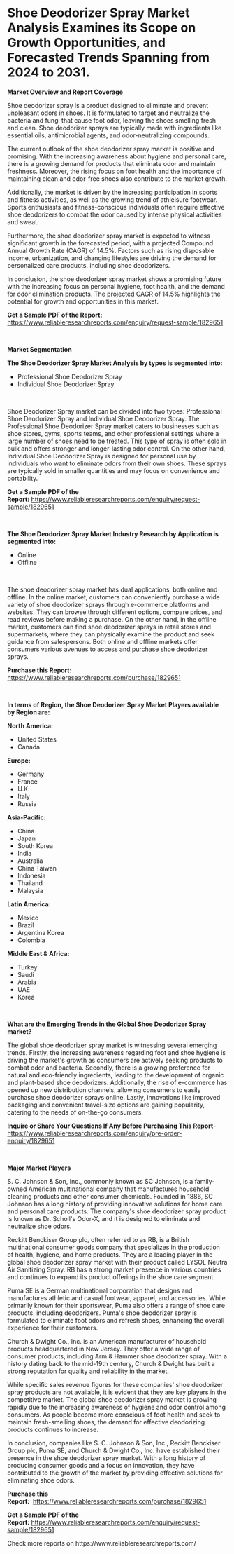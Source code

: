 <p><h1>Shoe Deodorizer Spray Market Analysis Examines its Scope on Growth Opportunities, and Forecasted Trends Spanning from 2024 to 2031.</h1></p><p><strong>Market Overview and Report Coverage</strong></p>
<p><p>Shoe deodorizer spray is a product designed to eliminate and prevent unpleasant odors in shoes. It is formulated to target and neutralize the bacteria and fungi that cause foot odor, leaving the shoes smelling fresh and clean. Shoe deodorizer sprays are typically made with ingredients like essential oils, antimicrobial agents, and odor-neutralizing compounds.</p><p>The current outlook of the shoe deodorizer spray market is positive and promising. With the increasing awareness about hygiene and personal care, there is a growing demand for products that eliminate odor and maintain freshness. Moreover, the rising focus on foot health and the importance of maintaining clean and odor-free shoes also contribute to the market growth.</p><p>Additionally, the market is driven by the increasing participation in sports and fitness activities, as well as the growing trend of athleisure footwear. Sports enthusiasts and fitness-conscious individuals often require effective shoe deodorizers to combat the odor caused by intense physical activities and sweat.</p><p>Furthermore, the shoe deodorizer spray market is expected to witness significant growth in the forecasted period, with a projected Compound Annual Growth Rate (CAGR) of 14.5%. Factors such as rising disposable income, urbanization, and changing lifestyles are driving the demand for personalized care products, including shoe deodorizers.</p><p>In conclusion, the shoe deodorizer spray market shows a promising future with the increasing focus on personal hygiene, foot health, and the demand for odor elimination products. The projected CAGR of 14.5% highlights the potential for growth and opportunities in this market.</p></p>
<p><strong>Get a Sample PDF of the Report:</strong> <a href="https://www.reliableresearchreports.com/enquiry/request-sample/1829651">https://www.reliableresearchreports.com/enquiry/request-sample/1829651</a></p>
<p>&nbsp;</p>
<p><strong>Market Segmentation</strong></p>
<p><strong>The Shoe Deodorizer Spray Market Analysis by types is segmented into:</strong></p>
<p><ul><li>Professional Shoe Deodorizer Spray</li><li>Individual Shoe Deodorizer Spray</li></ul></p>
<p>&nbsp;</p>
<p><p>Shoe Deodorizer Spray market can be divided into two types: Professional Shoe Deodorizer Spray and Individual Shoe Deodorizer Spray. The Professional Shoe Deodorizer Spray market caters to businesses such as shoe stores, gyms, sports teams, and other professional settings where a large number of shoes need to be treated. This type of spray is often sold in bulk and offers stronger and longer-lasting odor control. On the other hand, Individual Shoe Deodorizer Spray is designed for personal use by individuals who want to eliminate odors from their own shoes. These sprays are typically sold in smaller quantities and may focus on convenience and portability.</p></p>
<p><strong>Get a Sample PDF of the Report:</strong>&nbsp;<a href="https://www.reliableresearchreports.com/enquiry/request-sample/1829651">https://www.reliableresearchreports.com/enquiry/request-sample/1829651</a></p>
<p>&nbsp;</p>
<p><strong>The Shoe Deodorizer Spray Market Industry Research by Application is segmented into:</strong></p>
<p><ul><li>Online</li><li>Offline</li></ul></p>
<p>&nbsp;</p>
<p><p>The shoe deodorizer spray market has dual applications, both online and offline. In the online market, customers can conveniently purchase a wide variety of shoe deodorizer sprays through e-commerce platforms and websites. They can browse through different options, compare prices, and read reviews before making a purchase. On the other hand, in the offline market, customers can find shoe deodorizer sprays in retail stores and supermarkets, where they can physically examine the product and seek guidance from salespersons. Both online and offline markets offer consumers various avenues to access and purchase shoe deodorizer sprays.</p></p>
<p><strong>Purchase this Report:</strong>&nbsp; <a href="https://www.reliableresearchreports.com/purchase/1829651">https://www.reliableresearchreports.com/purchase/1829651</a></p>
<p>&nbsp;</p>
<p><strong>In terms of Region, the Shoe Deodorizer Spray Market Players available by Region are:</strong></p>
<p>
    <p> <strong> North America: </strong>
        <ul>
            <li>United States</li>
            <li>Canada</li>
        </ul>
        </p> 
    <p> <strong> Europe: </strong>
        <ul>
            <li>Germany</li>
            <li>France</li>
            <li>U.K.</li>
            <li>Italy</li>
            <li>Russia</li>
        </ul>
        </p> 
    <p> <strong> Asia-Pacific: </strong>
        <ul>
            <li>China</li>
            <li>Japan</li>
            <li>South Korea</li>
            <li>India</li>
            <li>Australia</li>
            <li>China Taiwan</li>
            <li>Indonesia</li>
            <li>Thailand</li>
            <li>Malaysia</li>
        </ul>
        </p> 
    <p> <strong> Latin America: </strong>
        <ul>
            <li>Mexico</li>
            <li>Brazil</li>
            <li>Argentina Korea</li>
            <li>Colombia</li>
        </ul>
        </p> 
    <p> <strong> Middle East & Africa: </strong>
        <ul>
            <li>Turkey</li>
            <li>Saudi</li>
            <li>Arabia</li>
            <li>UAE</li>
            <li>Korea</li>
        </ul>
    </p>
    </p>
<p>&nbsp;</p>
<p><strong>What are the Emerging Trends in the Global Shoe Deodorizer Spray market?</strong></p>
<p><p>The global shoe deodorizer spray market is witnessing several emerging trends. Firstly, the increasing awareness regarding foot and shoe hygiene is driving the market's growth as consumers are actively seeking products to combat odor and bacteria. Secondly, there is a growing preference for natural and eco-friendly ingredients, leading to the development of organic and plant-based shoe deodorizers. Additionally, the rise of e-commerce has opened up new distribution channels, allowing consumers to easily purchase shoe deodorizer sprays online. Lastly, innovations like improved packaging and convenient travel-size options are gaining popularity, catering to the needs of on-the-go consumers.</p></p>
<p><strong>Inquire or Share Your Questions If Any Before Purchasing This Report</strong>- <a href="https://www.reliableresearchreports.com/enquiry/pre-order-enquiry/1829651">https://www.reliableresearchreports.com/enquiry/pre-order-enquiry/1829651</a></p>
<p>&nbsp;</p>
<p><strong>Major Market Players</strong></p>
<p><p>S. C. Johnson & Son, Inc., commonly known as SC Johnson, is a family-owned American multinational company that manufactures household cleaning products and other consumer chemicals. Founded in 1886, SC Johnson has a long history of providing innovative solutions for home care and personal care products. The company's shoe deodorizer spray product is known as Dr. Scholl's Odor-X, and it is designed to eliminate and neutralize shoe odors.</p><p>Reckitt Benckiser Group plc, often referred to as RB, is a British multinational consumer goods company that specializes in the production of health, hygiene, and home products. They are a leading player in the global shoe deodorizer spray market with their product called LYSOL Neutra Air Sanitizing Spray. RB has a strong market presence in various countries and continues to expand its product offerings in the shoe care segment.</p><p>Puma SE is a German multinational corporation that designs and manufactures athletic and casual footwear, apparel, and accessories. While primarily known for their sportswear, Puma also offers a range of shoe care products, including deodorizers. Puma's shoe deodorizer spray is formulated to eliminate foot odors and refresh shoes, enhancing the overall experience for their customers.</p><p>Church & Dwight Co., Inc. is an American manufacturer of household products headquartered in New Jersey. They offer a wide range of consumer products, including Arm & Hammer shoe deodorizer spray. With a history dating back to the mid-19th century, Church & Dwight has built a strong reputation for quality and reliability in the market.</p><p>While specific sales revenue figures for these companies' shoe deodorizer spray products are not available, it is evident that they are key players in the competitive market. The global shoe deodorizer spray market is growing rapidly due to the increasing awareness of hygiene and odor control among consumers. As people become more conscious of foot health and seek to maintain fresh-smelling shoes, the demand for effective deodorizing products continues to increase.</p><p>In conclusion, companies like S. C. Johnson & Son, Inc., Reckitt Benckiser Group plc, Puma SE, and Church & Dwight Co., Inc. have established their presence in the shoe deodorizer spray market. With a long history of producing consumer goods and a focus on innovation, they have contributed to the growth of the market by providing effective solutions for eliminating shoe odors.</p></p>
<p><strong>Purchase this Report:</strong>&nbsp;&nbsp;<a href="https://www.reliableresearchreports.com/purchase/1829651">https://www.reliableresearchreports.com/purchase/1829651</a></p>
<p></p>
<p><strong>Get a Sample PDF of the Report:</strong>&nbsp;<a href="https://www.reliableresearchreports.com/enquiry/request-sample/1829651">https://www.reliableresearchreports.com/enquiry/request-sample/1829651</a></p>
<p>Check more reports on https://www.reliableresearchreports.com/</p>